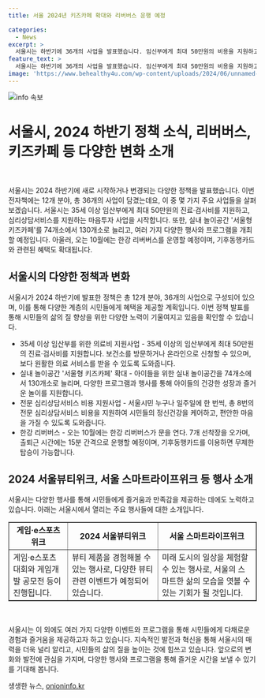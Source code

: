 ```yaml
---
title: 서울 2024년 키즈카페 확대와 리버버스 운행 예정

categories:
  - News
excerpt: >
  서울시는 하반기에 36개의 사업을 발표했습니다. 임신부에게 최대 50만원의 비용을 지원하고, 130개의 서울형 키즈카페를 열며, 심리상담 및 의료급여 서비스도 확대됩니다. 또한, 기후동행카드를 통한 할인 및 10월에는 한강 리버버스가 새롭게 문을 연다는 등 도시의 다양한 행사가 예정되어 있습니다. 
feature_text: >
  서울시는 하반기에 36개의 사업을 발표했습니다. 임신부에게 최대 50만원의 비용을 지원하고, 130개의 서울형 키즈카페를 열며, 심리상담 및 의료급여 서비스도 확대됩니다. 또한, 기후동행카드를 통한 할인 및 10월에는 한강 리버버스가 새롭게 문을 연다는 등 도시의 다양한 행사가 예정되어 있습니다. 
image: 'https://www.behealthy4u.com/wp-content/uploads/2024/06/unnamed-file.png'
---
```


<p><img src="https://www.behealthy4u.com/wp-content/uploads/2024/06/unnamed-file.png" alt="info 속보" /></p>

<h1 data-ke-size="size26">서울시, 2024 하반기 정책 소식, 리버버스, 키즈카페 등 다양한 변화 소개</h1>

<p data-ke-size="size16">&nbsp;</p>

<p>서울시는 2024 하반기에 새로 시작하거나 변경되는 다양한 정책을 발표했습니다. 이번 전자책에는 12개 분야, 총 36개의 사업이 담겼는데요, 이 중 몇 가지 주요 사업들을 살펴보겠습니다. 서울시는 35세 이상 임산부에게 최대 50만원의 진료·검사비를 지원하고, 심리상담서비스를 지원하는 마음투자 사업을 시작합니다. 또한, 실내 놀이공간 '서울형 키즈카페'를 74개소에서 130개소로 늘리고, 여러 가지 다양한 행사와 프로그램을 개최할 예정입니다. 아울러, 오는 10월에는 한강 리버버스를 운영할 예정이며, 기후동행카드와 관련된 혜택도 확대됩니다.</p></p>

<h2 data-ke-size="size24">서울시의 다양한 정책과 변화</h2>

<p data-ke-size="size16">서울시가 2024 하반기에 발표한 정책은 총 12개 분야, 36개의 사업으로 구성되어 있으며, 이를 통해 다양한 계층의 시민들에게 혜택을 제공할 계획입니다. 이번 정책 발표를 통해 시민들의 삶의 질 향상을 위한 다양한 노력이 기울여지고 있음을 확인할 수 있습니다.</p>

<ul>
<li>35세 이상 임산부를 위한 의료비 지원사업 - 35세 이상의 임산부에게 최대 50만원의 진료·검사비를 지원합니다. 보건소를 방문하거나 온라인으로 신청할 수 있으며, 보다 원활한 의료 서비스를 받을 수 있도록 도와줍니다.</li>
<li>실내 놀이공간 '서울형 키즈카페' 확대 - 아이들을 위한 실내 놀이공간을 74개소에서 130개소로 늘리며, 다양한 프로그램과 행사를 통해 아이들의 건강한 성장과 즐거운 놀이를 지원합니다.</li>
<li>전문 심리상담서비스 비용 지원사업 - 서울시민 누구나 일주일에 한 번씩, 총 8번의 전문 심리상담서비스 비용을 지원하여 시민들의 정신건강을 케어하고, 편안한 마음을 가질 수 있도록 도와줍니다.</li>
<li>한강 리버버스 - 오는 10월에는 한강 리버버스가 문을 연다. 7개 선착장을 오가며, 출퇴근 시간에는 15분 간격으로 운행할 예정이며, 기후동행카드를 이용하면 무제한 탑승이 가능합니다.</li>
</ul>

<h2 data-ke-size="size24">2024 서울뷰티위크, 서울 스마트라이프위크 등 행사 소개</h2>

<p data-ke-size="size16">서울시는 다양한 행사를 통해 시민들에게 즐거움과 만족감을 제공하는 데에도 노력하고 있습니다. 아래는 서울시에서 열리는 주요 행사들에 대한 소개입니다.</p>

<table style="width: 100%;" border="1">
<tbody>
<tr>
<td style="text-align: center; height: 17px;"><b>게임·e스포츠 위크</b></td>
<td style="text-align: center; height: 17px;"><b>2024 서울뷰티위크</b></td>
<td style="text-align: center; height: 17px;"><b>서울 스마트라이프위크</b></td>
</tr>
<tr>
<td>게임·e스포츠 대회와 게임개발 공모전 등이 진행됩니다.</td>
<td>뷰티 제품을 경험해볼 수 있는 행사로, 다양한 뷰티 관련 이벤트가 예정되어 있습니다.</td>
<td>미래 도시의 일상을 체험할 수 있는 행사로, 서울의 스마트한 삶의 모습을 엿볼 수 있는 기회가 될 것입니다.</td>
</tr>
</tbody>
</table>

<p data-ke-size="size16">&nbsp;</p>

<p>서울시는 이 외에도 여러 가지 다양한 이벤트와 프로그램을 통해 시민들에게 다채로운 경험과 즐거움을 제공하고자 하고 있습니다. 지속적인 발전과 혁신을 통해 서울시의 매력을 더욱 널리 알리고, 시민들의 삶의 질을 높이는 것에 힘쓰고 있습니다. 앞으로의 변화와 발전에 관심을 가지며, 다양한 행사와 프로그램을 통해 즐거운 시간을 보낼 수 있기를 기대해 봅니다.</p></p>
생생한 뉴스, <a href="https://onioninfo.kr" rel="dofollow">onioninfo.kr</a>


